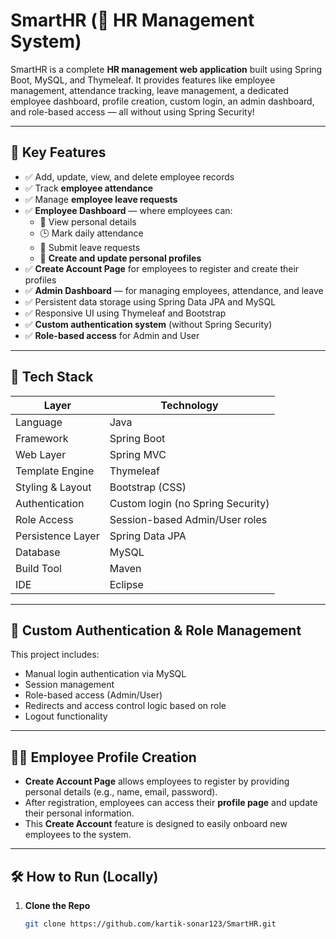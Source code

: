 # SmartHR (💼 HR Management System)

SmartHR is a complete **HR management web application** built using Spring Boot, MySQL, and Thymeleaf. It provides features like employee management, attendance tracking, leave management, a dedicated employee dashboard, profile creation, custom login, an admin dashboard, and role-based access — all without using Spring Security!

---

## 🚀 Key Features

- ✅ Add, update, view, and delete employee records
- ✅ Track **employee attendance**
- ✅ Manage **employee leave requests**
- ✅ **Employee Dashboard** — where employees can:
  - 👤 View personal details
  - 🕒 Mark daily attendance
  - 📝 Submit leave requests
  - 💼 **Create and update personal profiles**
- ✅ **Create Account Page** for employees to register and create their profiles
- ✅ **Admin Dashboard** — for managing employees, attendance, and leave
- ✅ Persistent data storage using Spring Data JPA and MySQL
- ✅ Responsive UI using Thymeleaf and Bootstrap
- ✅ **Custom authentication system** (without Spring Security)
- ✅ **Role-based access** for Admin and User

---

## 🧰 Tech Stack

| Layer             | Technology         |
|------------------|--------------------|
| Language          | Java               |
| Framework         | Spring Boot        |
| Web Layer         | Spring MVC         |
| Template Engine   | Thymeleaf          |
| Styling & Layout  | Bootstrap (CSS)    |
| Authentication    | Custom login (no Spring Security) |
| Role Access       | Session-based Admin/User roles |
| Persistence Layer | Spring Data JPA    |
| Database          | MySQL              |
| Build Tool        | Maven              |
| IDE               | Eclipse            |

---

## 🔐 Custom Authentication & Role Management

This project includes:

- Manual login authentication via MySQL
- Session management
- Role-based access (Admin/User)
- Redirects and access control logic based on role
- Logout functionality

---

## 🧑‍💻 Employee Profile Creation

- **Create Account Page** allows employees to register by providing personal details (e.g., name, email, password).
- After registration, employees can access their **profile page** and update their personal information.
- This **Create Account** feature is designed to easily onboard new employees to the system.

---

## 🛠️ How to Run (Locally)

1. **Clone the Repo**
   ```bash
   git clone https://github.com/kartik-sonar123/SmartHR.git
